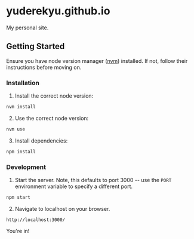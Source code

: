 # yuderekyu.github.io
My personal site.

## Getting Started
Ensure you have node version manager ([nvm](https://github.com/nvm-sh/nvm)) installed. If not, follow their instructions before moving on.

### Installation
1. Install the correct node version:
```sh
nvm install
```

2. Use the correct node version:
```sh
nvm use
```

3. Install dependencies:
```sh
npm install
```

### Development
1. Start the server. Note, this defaults to port 3000 -- use the `PORT` environment variable to specify a different port.
```sh
npm start
```

2. Navigate to localhost on your browser.
```
http://localhost:3000/
```
You're in!
